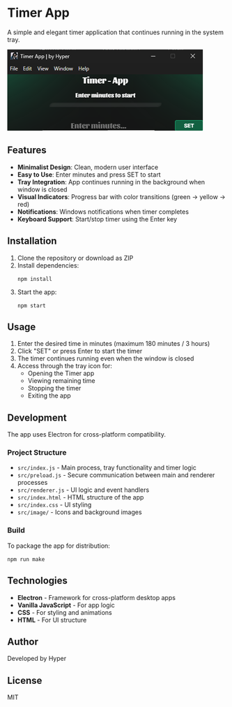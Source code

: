 # Timer App

A simple and elegant timer application that continues running in the system tray.

![Timer App Screenshot](src/image/screenshot.png)

## Features

- **Minimalist Design**: Clean, modern user interface
- **Easy to Use**: Enter minutes and press SET to start
- **Tray Integration**: App continues running in the background when window is closed
- **Visual Indicators**: Progress bar with color transitions (green → yellow → red)
- **Notifications**: Windows notifications when timer completes
- **Keyboard Support**: Start/stop timer using the Enter key

## Installation

1. Clone the repository or download as ZIP
2. Install dependencies:
   ```
   npm install
   ```
3. Start the app:
   ```
   npm start
   ```

## Usage

1. Enter the desired time in minutes (maximum 180 minutes / 3 hours)
2. Click "SET" or press Enter to start the timer
3. The timer continues running even when the window is closed
4. Access through the tray icon for:
   - Opening the Timer app
   - Viewing remaining time
   - Stopping the timer
   - Exiting the app

## Development

The app uses Electron for cross-platform compatibility.

### Project Structure

- `src/index.js` - Main process, tray functionality and timer logic
- `src/preload.js` - Secure communication between main and renderer processes
- `src/renderer.js` - UI logic and event handlers
- `src/index.html` - HTML structure of the app
- `src/index.css` - UI styling
- `src/image/` - Icons and background images

### Build

To package the app for distribution:

```
npm run make
```

## Technologies

- **Electron** - Framework for cross-platform desktop apps
- **Vanilla JavaScript** - For app logic
- **CSS** - For styling and animations
- **HTML** - For UI structure

## Author

Developed by Hyper

## License

MIT 